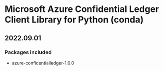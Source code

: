 # Microsoft Azure Confidential Ledger Client Library for Python (conda)

## 2022.09.01

### Packages included

- azure-confidentialledger-1.0.0

